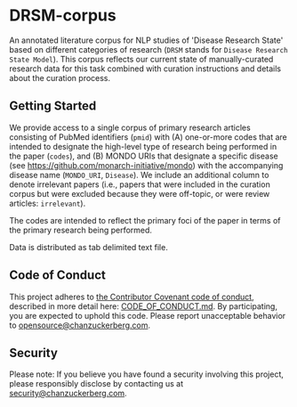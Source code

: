 # DRSM-corpus

An annotated literature corpus for NLP studies of 'Disease Research State' based on different categories of research (`DRSM` stands for `Disease Research State Model`). This corpus reflects our current state of manually-curated research data for this task combined with curation instructions and details about the curation process.

## Getting Started

We provide access to a single corpus of primary research articles consisting of PubMed identifiers (`pmid`) with (A) one-or-more codes that are intended to designate the high-level type of research being performed in the paper (`codes`), and (B) MONDO URIs that designate a specific disease (see https://github.com/monarch-initiative/mondo) with the accompanying disease name (`MONDO_URI`, `Disease`). We include an additional column to denote irrelevant papers (i.e., papers that were included in the curation corpus but were excluded because they were off-topic, or were review articles: `irrelevant`). 

The codes are intended to reflect the primary foci of the paper in terms of the primary research being performed.

Data is distributed as tab delimited text file. 

## Code of Conduct 

This project adheres to [the Contributor Covenant code of conduct](https://www.contributor-covenant.org/), described in more detail here: [CODE_OF_CONDUCT.md](CODE_OF_CONDUCT.md). By participating, you are expected to uphold this code. Please report unacceptable behavior to opensource@chanzuckerberg.com.


## Security 

Please note: If you believe you have found a security involving this project, please responsibly disclose by contacting us at security@chanzuckerberg.com.
